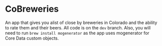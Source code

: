 # CoBreweries
An app that gives you alist of close by breweries in Colorado and the ability to rate them and their beers.  All code is on the `dev` branch.  Also, you will need to run `brew install mogenerator` as the app uses mogenerator for Core Data custom objects.
